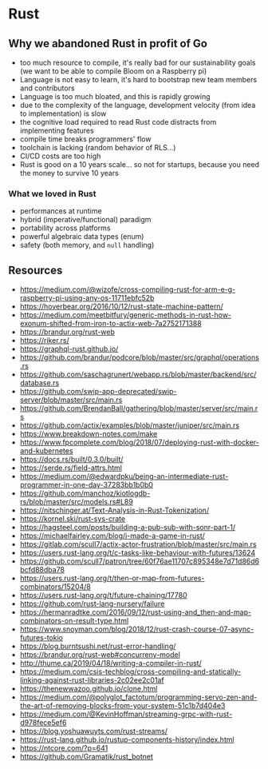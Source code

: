 # Rust

## Why we abandoned Rust in profit of Go

* too much resource to compile, it's really bad for our sustainability goals (we want to be able to compile Bloom on a Raspberry pi)
* Language is not easy to learn, it's hard to bootstrap new team members and contributors
* Language is too much bloated, and this is rapidly growing
* due to the complexity of the language, development velocity (from idea to implementation) is slow
* the cognitive load required to read Rust code distracts from implementing features 
* compile time breaks programmers' flow
* toolchain is lacking (random behavior of RLS...)
* CI/CD costs are too high
* Rust is good on a 10 years scale... so not for startups, because you need the money to survive 10 years

### What we loved in Rust

* performances at runtime
* hybrid (imperative/functional) paradigm
* portability across platforms
* powerful algebraic data types (enum)
* safety (both memory, and `null` handling)


## Resources

* https://medium.com/@wizofe/cross-compiling-rust-for-arm-e-g-raspberry-pi-using-any-os-11711ebfc52b
* https://hoverbear.org/2016/10/12/rust-state-machine-pattern/
* https://medium.com/meetbitfury/generic-methods-in-rust-how-exonum-shifted-from-iron-to-actix-web-7a2752171388
* https://brandur.org/rust-web
* https://riker.rs/
* https://graphql-rust.github.io/
* https://github.com/brandur/podcore/blob/master/src/graphql/operations.rs
* https://github.com/saschagrunert/webapp.rs/blob/master/backend/src/database.rs
* https://github.com/swip-app-deprecated/swip-server/blob/master/src/main.rs
* https://github.com/BrendanBall/gathering/blob/master/server/src/main.rs
* https://github.com/actix/examples/blob/master/juniper/src/main.rs
* https://www.breakdown-notes.com/make
* https://www.fpcomplete.com/blog/2018/07/deploying-rust-with-docker-and-kubernetes
* https://docs.rs/built/0.3.0/built/
* https://serde.rs/field-attrs.html
* https://medium.com/@edwardpku/being-an-intermediate-rust-programmer-in-one-day-37283bb1b0b0
* https://github.com/manchoz/kiotlogdb-rs/blob/master/src/models.rs#L89
* https://nitschinger.at/Text-Analysis-in-Rust-Tokenization/
* https://kornel.ski/rust-sys-crate
* https://hagsteel.com/posts/building-a-pub-sub-with-sonr-part-1/
* https://michaelfairley.com/blog/i-made-a-game-in-rust/
* https://gitlab.com/scull7/actix-actor-frustration/blob/master/src/main.rs
* https://users.rust-lang.org/t/c-tasks-like-behaviour-with-futures/13624
* https://github.com/scull7/patron/tree/60f76ae11707c895348e7d71d86d6bcfd88dba78
* https://users.rust-lang.org/t/then-or-map-from-futures-combinators/15204/8
* https://users.rust-lang.org/t/future-chaining/17780
* https://github.com/rust-lang-nursery/failure
* https://hermanradtke.com/2016/09/12/rust-using-and_then-and-map-combinators-on-result-type.html
* https://www.snoyman.com/blog/2018/12/rust-crash-course-07-async-futures-tokio
* https://blog.burntsushi.net/rust-error-handling/
* https://brandur.org/rust-web#concurreny-model
* http://thume.ca/2019/04/18/writing-a-compiler-in-rust/
* https://medium.com/csis-techblog/cross-compiling-and-statically-linking-against-rust-libraries-2c02ee2c01af
* https://thenewwazoo.github.io/clone.html
* https://medium.com/@polyglot_factotum/programming-servo-zen-and-the-art-of-removing-blocks-from-your-system-51c1b7d404e3
* https://medium.com/@KevinHoffman/streaming-grpc-with-rust-d978fece5ef6
* https://blog.yoshuawuyts.com/rust-streams/
* https://rust-lang.github.io/rustup-components-history/index.html
* https://ntcore.com/?p=641
* https://github.com/Gramatik/rust_botnet
